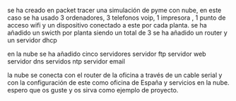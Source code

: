 se ha creado en packet tracer una simulación de pyme con nube, en este caso se ha usado 3 ordenadores, 3 telefonos voip, 1 impresora , 1 punto de acceso wifi y un dispositivo conectado a este por cada planta.
se ha añadido un swicth por planta siendo un total de 3
se ha añadido un router y un servidor dhcp

en la nube se ha añadido cinco servidores
servidor ftp
servidor web
servidor dns
servidos ntp
servidor email

la nube se conecta con el router de la oficina a través de un cable serial y con la configuración de este como oficina de España y servicios en la nube.
espero que os guste y os sirva como ejemplo de proyecto.
